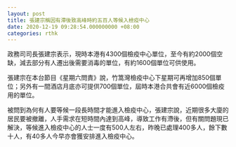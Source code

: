 ```yaml
---
layout: post
title: 張建宗稱因有滯後致高峰時約五百人等候入檢疫中心
date: 2020-12-19 09:28:54.000000000 +08:00
categories: rthk
---
```


政務司司長張建宗表示，現時本港有4300個檢疫中心單位，至今有約2000個空缺，減去部分有人遷出後需要消毒的單位，有約1600個單位可供使用。

張建宗在本台節目《星期六問責》說，竹篙灣檢疫中心下星期可再增加850個單位；另外有一間酒店月底亦可提供700個單位，屆時本港合共會有近6000個檢疫用的單位。

被問到為何有人要等候一段長時間才能進入檢疫中心，張建宗說，近期很多大廈的居民要被撤離，人手需求在短時間內達到高峰，導致工作有滯後，但有關問題現已解決，等候進入檢疫中心的人士一度有500人左右，昨晚已處理400多人，餘下數十人，有40多人今早亦會獲安排進入檢疫中心。
